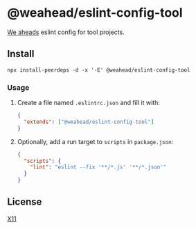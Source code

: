 # @weahead/eslint-config-tool

[We aheads](https://www.weahead.se/) eslint config for tool projects.

## Install

`npx install-peerdeps -d -x '-E' @weahead/eslint-config-tool`

### Usage

1. Create a file named `.eslintrc.json` and fill it with:

   ```json
   {
     "extends": ["@weahead/eslint-config-tool"]
   }
   ```

2. Optionally, add a run target to `scripts` in `package.json`:

   ```json
   {
     "scripts": {
       "lint": "eslint --fix '**/*.js' '**/*.json'"
     }
   }
   ```

## License

[X11](LICENSE)
